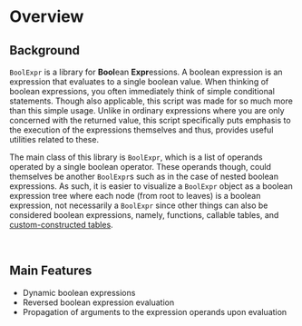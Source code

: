 # Overview

## Background

```BoolExpr``` is a library for **Bool**ean **Expr**essions. A boolean expression is an expression that evaluates to a single boolean value. When thinking of boolean expressions, you often immediately think of simple conditional statements. Though also applicable, this script was made for so much more than this simple usage. Unlike in ordinary expressions where you are only concerned with the returned value, this script specifically puts emphasis to the execution of the expressions themselves and thus, provides useful utilities related to these.

The main class of this library is ```BoolExpr```, which is a list of operands operated by a single boolean operator. These operands though, could themselves be another ```BoolExpr```s such as in the case of nested boolean expressions. As such, it is easier to visualize a ```BoolExpr``` object as a boolean expression tree where each node (from root to leaves) is a boolean expression, not necessarily a ```BoolExpr``` since other things can also be considered boolean expressions, namely, functions, callable tables, and [custom-constructed tables](0_api-reference.md/#interface).

<br/>

## Main Features

- Dynamic boolean expressions
- Reversed boolean expression evaluation
- Propagation of arguments to the expression operands upon evaluation
